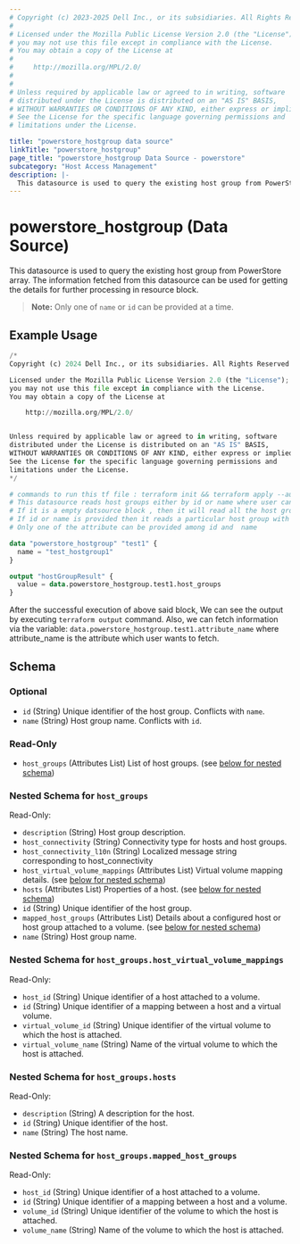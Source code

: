 ```yaml
---
# Copyright (c) 2023-2025 Dell Inc., or its subsidiaries. All Rights Reserved.
# 
# Licensed under the Mozilla Public License Version 2.0 (the "License");
# you may not use this file except in compliance with the License.
# You may obtain a copy of the License at
# 
#     http://mozilla.org/MPL/2.0/
# 
# 
# Unless required by applicable law or agreed to in writing, software
# distributed under the License is distributed on an "AS IS" BASIS,
# WITHOUT WARRANTIES OR CONDITIONS OF ANY KIND, either express or implied.
# See the License for the specific language governing permissions and
# limitations under the License.

title: "powerstore_hostgroup data source"
linkTitle: "powerstore_hostgroup"
page_title: "powerstore_hostgroup Data Source - powerstore"
subcategory: "Host Access Management"
description: |-
  This datasource is used to query the existing host group from PowerStore array. The information fetched from this datasource can be used for getting the details for further processing in resource block.
---
```


# powerstore_hostgroup (Data Source)

This datasource is used to query the existing host group from PowerStore array. The information fetched from this datasource can be used for getting the details for further processing in resource block.

> **Note:** Only one of `name` or `id` can be provided at a time.

## Example Usage

```terraform
/*
Copyright (c) 2024 Dell Inc., or its subsidiaries. All Rights Reserved.

Licensed under the Mozilla Public License Version 2.0 (the "License");
you may not use this file except in compliance with the License.
You may obtain a copy of the License at

    http://mozilla.org/MPL/2.0/


Unless required by applicable law or agreed to in writing, software
distributed under the License is distributed on an "AS IS" BASIS,
WITHOUT WARRANTIES OR CONDITIONS OF ANY KIND, either express or implied.
See the License for the specific language governing permissions and
limitations under the License.
*/

# commands to run this tf file : terraform init && terraform apply --auto-approve
# This datasource reads host groups either by id or name where user can provide a value to any one of them
# If it is a empty datsource block , then it will read all the host groups
# If id or name is provided then it reads a particular host group with that id or name
# Only one of the attribute can be provided among id and  name 

data "powerstore_hostgroup" "test1" {
  name = "test_hostgroup1"
}

output "hostGroupResult" {
  value = data.powerstore_hostgroup.test1.host_groups
}
```

After the successful execution of above said block, We can see the output by executing `terraform output` command. Also, we can fetch information via the variable: `data.powerstore_hostgroup.test1.attribute_name` where attribute_name is the attribute which user wants to fetch.

<!-- schema generated by tfplugindocs -->
## Schema

### Optional

- `id` (String) Unique identifier of the host group. Conflicts with `name`.
- `name` (String) Host group name. Conflicts with `id`.

### Read-Only

- `host_groups` (Attributes List) List of host groups. (see [below for nested schema](#nestedatt--host_groups))

<a id="nestedatt--host_groups"></a>
### Nested Schema for `host_groups`

Read-Only:

- `description` (String) Host group description.
- `host_connectivity` (String) Connectivity type for hosts and host groups.
- `host_connectivity_l10n` (String) Localized message string corresponding to host_connectivity
- `host_virtual_volume_mappings` (Attributes List) Virtual volume mapping details. (see [below for nested schema](#nestedatt--host_groups--host_virtual_volume_mappings))
- `hosts` (Attributes List) Properties of a host. (see [below for nested schema](#nestedatt--host_groups--hosts))
- `id` (String) Unique identifier of the host group.
- `mapped_host_groups` (Attributes List) Details about a configured host or host group attached to a volume. (see [below for nested schema](#nestedatt--host_groups--mapped_host_groups))
- `name` (String) Host group name.

<a id="nestedatt--host_groups--host_virtual_volume_mappings"></a>
### Nested Schema for `host_groups.host_virtual_volume_mappings`

Read-Only:

- `host_id` (String) Unique identifier of a host attached to a volume.
- `id` (String) Unique identifier of a mapping between a host and a virtual volume.
- `virtual_volume_id` (String) Unique identifier of the virtual volume to which the host is attached.
- `virtual_volume_name` (String) Name of the virtual volume to which the host is attached.


<a id="nestedatt--host_groups--hosts"></a>
### Nested Schema for `host_groups.hosts`

Read-Only:

- `description` (String) A description for the host.
- `id` (String) Unique identifier of the host.
- `name` (String) The host name.


<a id="nestedatt--host_groups--mapped_host_groups"></a>
### Nested Schema for `host_groups.mapped_host_groups`

Read-Only:

- `host_id` (String) Unique identifier of a host attached to a volume.
- `id` (String) Unique identifier of a mapping between a host and a volume.
- `volume_id` (String) Unique identifier of the volume to which the host is attached.
- `volume_name` (String) Name of the volume to which the host is attached.
